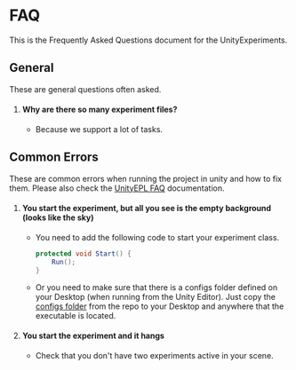 # FAQ

This is the Frequently Asked Questions document for the UnityExperiments.

## General

These are general questions often asked.

1. #### Why are there so many experiment files?
    - Because we support a lot of tasks.


## Common Errors

These are common errors when running the project in unity and how to fix them. Please also check the [UnityEPL FAQ](/Packages/UnityEPL/Documentation/FAQ.rst#CommonErrors) documentation.

1. #### You start the experiment, but all you see is the empty background (looks like the sky)

    - You need to add the following code to start your experiment class.

        ```csharp
        protected void Start() {
            Run();
        }
        ```

    - Or you need to make sure that there is a configs folder defined on your Desktop (when running from the Unity Editor). Just copy the [configs folder](/installer/configs/) from the repo to your Desktop and anywhere that the executable is located.

1. #### You start the experiment and it hangs

    - Check that you don't have two experiments active in your scene.